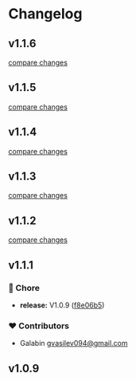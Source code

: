 # Changelog


## v1.1.6

[compare changes](https://github.com/criting/nuxt-simple-cookie-consent/compare/v1.1.5...v1.1.6)

## v1.1.5

[compare changes](https://github.com/criting/nuxt-simple-cookie-consent/compare/v1.1.4...v1.1.5)

## v1.1.4

[compare changes](https://github.com/criting/nuxt-simple-cookie-consent/compare/v1.1.3...v1.1.4)

## v1.1.3

[compare changes](https://github.com/criting/nuxt-simple-cookie-consent/compare/v1.1.2...v1.1.3)

## v1.1.2

[compare changes](https://github.com/criting/nuxt-simple-cookie-consent/compare/v1.1.1...v1.1.2)

## v1.1.1


### 🏡 Chore

- **release:** V1.0.9 ([f8e06b5](https://github.com/criting/nuxt-simple-cookie-consent/commit/f8e06b5))

### ❤️ Contributors

- Galabin <gvasilev094@gmail.com>

## v1.0.9

